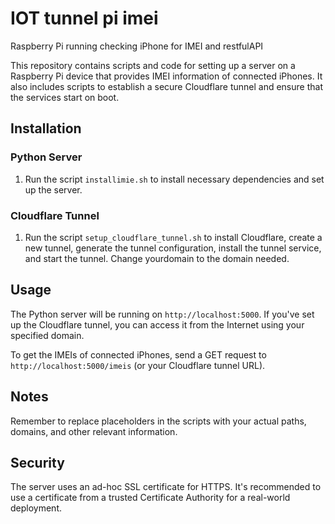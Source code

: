 # IOT tunnel pi imei 
 Raspberry Pi running checking iPhone for IMEI and restfulAPI
 
This repository contains scripts and code for setting up a server on a Raspberry Pi device that provides IMEI information of connected iPhones. It also includes scripts to establish a secure Cloudflare tunnel and ensure that the services start on boot.

## Installation

### Python Server

1. Run the script `installimie.sh` to install necessary dependencies and set up the server. 

### Cloudflare Tunnel

1. Run the script `setup_cloudflare_tunnel.sh` to install Cloudflare, create a new tunnel, generate the tunnel configuration, install the tunnel service, and start the tunnel. Change yourdomain to the domain needed.

## Usage

The Python server will be running on `http://localhost:5000`. If you've set up the Cloudflare tunnel, you can access it from the Internet using your specified domain.

To get the IMEIs of connected iPhones, send a GET request to `http://localhost:5000/imeis` (or your Cloudflare tunnel URL).

## Notes

Remember to replace placeholders in the scripts with your actual paths, domains, and other relevant information.

## Security

The server uses an ad-hoc SSL certificate for HTTPS. It's recommended to use a certificate from a trusted Certificate Authority for a real-world deployment.

